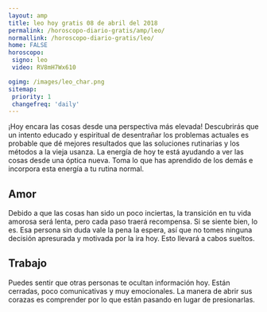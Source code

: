 ```yaml
---
layout: amp
title: leo hoy gratis 08 de abril del 2018 
permalink: /horoscopo-diario-gratis/amp/leo/
normallink: /horoscopo-diario-gratis/leo/
home: FALSE
horoscopo:
 signo: leo
 video: RV8mH7Wx610

ogimg: /images/leo_char.png
sitemap:
 priority: 1
 changefreq: 'daily'
---
```



¡Hoy encara las cosas desde una perspectiva más elevada! Descubrirás que un intento educado y espiritual de desentrañar los problemas actuales es probable que dé mejores resultados que las soluciones rutinarias y los métodos a la vieja usanza. La energía de hoy te está ayudando a ver las cosas desde una óptica nueva. Toma lo que has aprendido de los demás e incorpora esta energía a tu rutina normal.

## Amor

Debido a que las cosas han sido un poco inciertas, la transición en tu vida amorosa será lenta, pero cada paso traerá recompensa. Si se siente bien, lo es. Esa persona sin duda vale la pena la espera, así que no tomes ninguna decisión apresurada y motivada por la ira hoy. Esto llevará a cabos sueltos.

## Trabajo

Puedes sentir que otras personas te ocultan información hoy. Están cerradas, poco comunicativas y muy emocionales. La manera de abrir sus corazas es comprender por lo que están pasando en lugar de presionarlas.